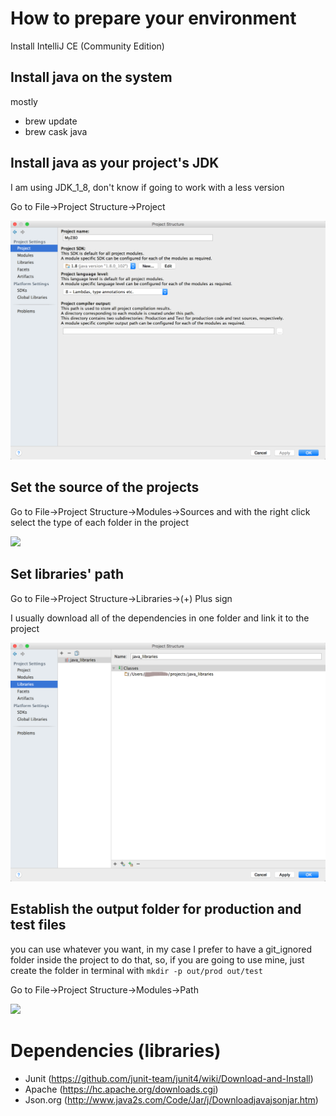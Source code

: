 # How to prepare your environment

Install IntelliJ CE (Community Edition)

## Install java on the system

mostly

- brew update
- brew cask java

## Install java as your project's JDK

I am using JDK_1_8, don't know if going to work with a less version

Go to File->Project Structure->Project

![](establish-jdk-in-project.png)

## Set the source of the projects

Go to File->Project Structure->Modules->Sources and with the right click select the type of each folder in the project


![](establish-source-folders-of-the-project.png)

## Set libraries' path 

Go to File->Project Structure->Libraries->(+) Plus sign

I usually download all of the dependencies in one folder and link it to the project

![](link-external-libraries-to-project.png)

## Establish the output folder for production and test files

you can use whatever you want, in my case I prefer to have a git_ignored folder inside the project to do that,
so, if you are going to use mine, just create the folder in terminal with ```mkdir -p out/prod out/test```

Go to File->Project Structure->Modules->Path

![](establish-output-paths.png)


# Dependencies (libraries)

- Junit   (https://github.com/junit-team/junit4/wiki/Download-and-Install)
- Apache    (https://hc.apache.org/downloads.cgi)
- Json.org   (http://www.java2s.com/Code/Jar/j/Downloadjavajsonjar.htm)
